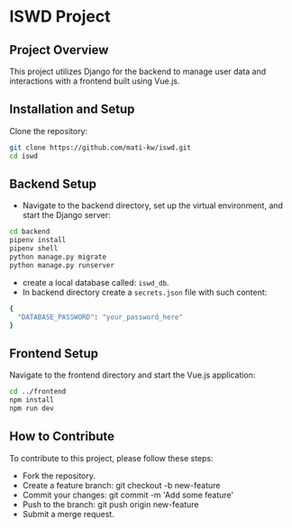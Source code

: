 # ISWD Project

## Project Overview
This project utilizes Django for the backend to manage user data and interactions with a frontend built using Vue.js.

## Installation and Setup
Clone the repository:
```bash
git clone https://github.com/mati-kw/iswd.git
cd iswd
```
## Backend Setup
- Navigate to the backend directory, set up the virtual environment, and start the Django server:

```bash
cd backend
pipenv install
pipenv shell
python manage.py migrate
python manage.py runserver
```
- create a local database called: `iswd_db`.
- In backend directory create a `secrets.json` file with such content:
```bash
{
  "DATABASE_PASSWORD": "your_password_here"
}
```

## Frontend Setup
Navigate to the frontend directory and start the Vue.js application:

```bash
cd ../frontend
npm install
npm run dev
```

## How to Contribute
To contribute to this project, please follow these steps:

- Fork the repository.
- Create a feature branch: git checkout -b new-feature
- Commit your changes: git commit -m 'Add some feature'
- Push to the branch: git push origin new-feature
- Submit a merge request.


